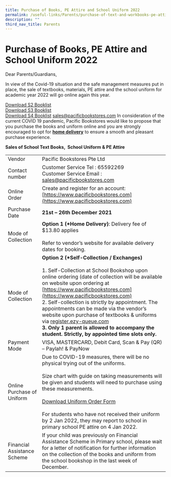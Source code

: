 ```yaml
---
title: Purchase of Books, PE Attire and School Uniform 2022
permalink: /useful-links/Parents/purchase-of-text-and-workbooks-pe-attire-and-school-uniform-2022/
description: ""
third_nav_title: Parents
---
```

# Purchase of Books, PE Attire and School Uniform 2022
Dear Parents/Guardians,

In view of the Covid-19 situation and the safe management measures put in place, the sale of textbooks, materials, PE attire and the school uniform for academic year 2022 will go online again this year.

[Download S2 Booklist](/files/Useful%20Links/TKSS-S2-BOOKLIST.pdf)  
[Download S3 Booklist](/files/Useful%20Links/TKSS-S3-BOOKLIST.pdf)  
[Download S4 Booklist](/files/Useful%20Links/TKSS-S4-BOOKLIST.pdf)
[sales@pacificbookstores.com](mailto:sales@pacificbookstores.com)
In consideration of the current COVID 19 pandemic, Pacific Bookstores would like to propose that you purchase the books and uniform online and you are strongly encouraged to opt for <b><u>home delivery</u></b> to ensure a smooth and pleasant purchase experience.

**Sales of School Text Books,&nbsp; School Uniform &amp; PE Attire**

|                                 |                               |
|---------------------------------|-------------------------------------------------------------------------------------------------------------------------------------------------------------------------------------------------------------------------------------------------------------------------------------------------------------------------------------------------------------------------------------------------------------------------------------------------------------------------------------------------------|
| Vendor                          | Pacific Bookstores Pte Ltd            |
| Contact number                  | Customer Service Tel : 65592269<br>Customer Service Email : [sales@pacificbookstores.com](mailto:sales@pacificbookstores.com)                                                                                                                                                                            |
| Online Order                    | Create and register for an account: [https://www.pacificbookstores.com](https://www.pacificbookstores.com)                                                                                                                          |
| Purchase Date                   | **21st – 26th December 2021**                                                                                                                        |
| Mode of Collection              | **Option 1 (\*Home Delivery)**: Delivery fee of $13.80 applies<br><br>Refer to vendor’s website for available delivery dates for booking.            |
| Mode of Collection              | **Option 2 (\*Self-Collection / Exchanges)**<br><br>1.       Self-Collection at School Bookshop upon online ordering (date of collection will be available on website upon ordering at [https://www.pacificbookstores.com](https://www.pacificbookstores.com)<br>2.       Self-collection is strictly by appointment. The appointments can be made via the vendor’s website upon purchase of textbooks & uniforms via [register.ezy-queue.com](http://register.ezy-queue.com/) <br>**3.       Only 1 parent is allowed to accompany the student. Strictly, by appointed time slots only.** |
| Payment Mode                    | VISA, MASTERCARD, Debit Card, Scan & Pay (QR) – Paylah! & PayNow                 |
| Online Purchase of Uniform<br>  | Due to COVID-19 measures, there will be no physical trying out of the uniforms.<br><br>Size chart with guide on taking measurements will be given and students will need to purchase using these measurements.<br><br>[Download Uniform Order Form](/files/Useful%20Links/TKSS-Uniform-Order-Form.pdf)<br><br>For students who have not received their uniform by 2 Jan 2022, they may report to school in primary school PE attire on 4 Jan 2022.                                                                                                                                                    |
| Financial Assistance Scheme     | If your child was previously on Financial Assistance Scheme in Primary school, please wait for a letter of notification for further information on the collection of the books and uniform from the school bookshop in the last week of December.                                                                                                                                    |